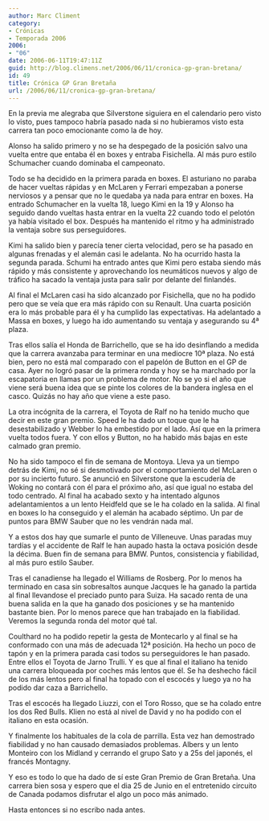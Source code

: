 ```yaml
---
author: Marc Climent
category:
- Crónicas
- Temporada 2006
2006:
- "06"
date: 2006-06-11T19:47:11Z
guid: http://blog.climens.net/2006/06/11/cronica-gp-gran-bretana/
id: 49
title: Crónica GP Gran Bretaña
url: /2006/06/11/cronica-gp-gran-bretana/
---
```


En la previa me alegraba que Silverstone siguiera en el calendario pero visto lo visto, pues tampoco habría pasado nada si no hubieramos visto esta carrera tan poco emocionante como la de hoy.

Alonso ha salido primero y no se ha despegado de la posición salvo una vuelta entre que entaba él en boxes y entraba Fisichella. Al más puro estilo Schumacher cuando dominaba el campeonato.

Todo se ha decidido en la primera parada en boxes. El asturiano no paraba de hacer vueltas rápidas y en McLaren y Ferrari empezaban a ponerse nerviosos y a pensar que no le quedaba ya nada para entrar en boxes. Ha entrado Schumacher en la vuelta 18, luego Kimi en la 19 y Alonso ha seguido dando vueltas hasta entrar en la vuelta 22 cuando todo el pelotón ya había visitado el box. Después ha mantenido el ritmo y ha administrado la ventaja sobre sus perseguidores.

Kimi ha salido bien y parecía tener cierta velocidad, pero se ha pasado en algunas frenadas y el alemán casi le adelanta. No ha ocurrido hasta la segunda parada. Schumi ha entrado antes que Kimi pero estaba siendo más rápido y más consistente y aprovechando los neumáticos nuevos y algo de tráfico ha sacado la ventaja justa para salir por delante del finlandés.

Al final el McLaren casi ha sido alcanzado por Fisichella, que no ha podido pero que se veía que era más rápido con su Renault. Una cuarta posición era lo más probable para él y ha cumplido las expectativas. Ha adelantado a Massa en boxes, y luego ha ido aumentando su ventaja y asegurando su 4ª plaza.

Tras ellos salía el Honda de Barrichello, que se ha ido desinflando a medida que la carrera avanzaba para terminar en una mediocre 10ª plaza. No está bien, pero no está mal comparado con el papelón de Button en el GP de casa. Ayer no logró pasar de la primera ronda y hoy se ha marchado por la escapatoria en llamas por un problema de motor. No se yo si el año que viene será buena idea que se pinte los colores de la bandera inglesa en el casco. Quizás no hay año que viene a este paso.

La otra incógnita de la carrera, el Toyota de Ralf no ha tenido mucho que decir en este gran premio. Speed le ha dado un toque que le ha desestabilizado y Webber lo ha embestido por el lado. Así que en la primera vuelta todos fuera. Y con ellos y Button, no ha habido más bajas en este calmado gran premio.

No ha sido tampoco el fin de semana de Montoya. Lleva ya un tiempo detrás de Kimi, no sé si desmotivado por el comportamiento del McLaren o por su incierto futuro. Se anunció en Silverstone que la escudería de Woking no contará con él para el próximo año, así que igual no estaba del todo centrado. Al final ha acabado sexto y ha intentado algunos adelantamientos a un lento Heidfeld que se le ha colado en la salida. Al final en boxes lo ha conseguido y el alemán ha acabado séptimo. Un par de puntos para BMW Sauber que no les vendrán nada mal.

Y a estos dos hay que sumarle el punto de Villeneuve. Unas paradas muy tardías y el accidente de Ralf le han aupado hasta la octava posición desde la décima. Buen fin de semana para BMW. Puntos, consistencia y fiabilidad, al más puro estilo Sauber.

Tras el canadiense ha llegado el Williams de Rosberg. Por lo menos ha terminado en casa sin sobresaltos aunque Jacques le ha ganado la partida al final llevandose el preciado punto para Suiza. Ha sacado renta de una buena salida en la que ha ganado dos posiciones y se ha mantenido bastante bien. Por lo menos parece que han trabajado en la fiabilidad. Veremos la segunda ronda del motor qué tal.

Coulthard no ha podido repetir la gesta de Montecarlo y al final se ha conformado con una más de adecuada 12ª posición. Ha hecho un poco de tapón y en la primera parada casi todos su perseguidores le han pasado. Entre ellos el Toyota de Jarno Trulli. Y es que al final el italiano ha tenido una carrera bloqueada por coches más lentos que él. Se ha deshecho fácil de los más lentos pero al final ha topado con el escocés y luego ya no ha podido dar caza a Barrichello.

Tras el escocés ha llegado Liuzzi, con el Toro Rosso, que se ha colado entre los dos Red Bulls. Klien no está al nivel de David y no ha podido con el italiano en esta ocasión.

Y finalmente los habituales de la cola de parrilla. Esta vez han demostrado fiabilidad y no han causado demasiados problemas. Albers y un lento Monteiro con los Midland y cerrando el grupo Sato y a 25s del japonés, el francés Montagny.

Y eso es todo lo que ha dado de sí este Gran Premio de Gran Bretaña. Una carrera bien sosa y espero que el dia 25 de Junio en el entretenido circuito de Canada podamos disfrutar el algo un poco más animado.

Hasta entonces si no escribo nada antes.